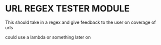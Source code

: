 # URL REGEX TESTER MODULE

This should take in a regex and give feedback to the user on coverage of urls

could use a lambda or something later on